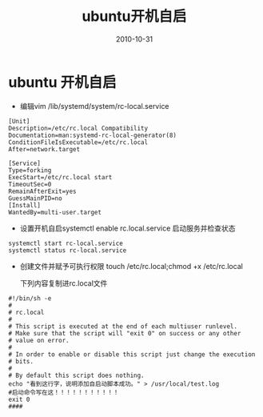 ﻿---
layout: post
title: ubuntu开机自启
date: 2010-10-31
categories: blog
tags: [ubuntu]
description: 文章金句。
---

# ubuntu   开机自启

* 编辑vim /lib/systemd/system/rc-local.service
```
[Unit]
Description=/etc/rc.local Compatibility
Documentation=man:systemd-rc-local-generator(8)
ConditionFileIsExecutable=/etc/rc.local
After=network.target

[Service]
Type=forking
ExecStart=/etc/rc.local start
TimeoutSec=0
RemainAfterExit=yes
GuessMainPID=no
[Install]
WantedBy=multi-user.target
```


* 设置开机自启systemctl enable rc.local.service
  启动服务并检查状态
```
systemctl start rc-local.service
systemctl status rc-local.service
```
* 创建文件并赋予可执行权限 touch /etc/rc.local;chmod +x /etc/rc.local
 
  下列内容复制进rc.local文件
```
#!/bin/sh -e
#
# rc.local
#
# This script is executed at the end of each multiuser runlevel.
# Make sure that the script will "exit 0" on success or any other
# value on error.
#
# In order to enable or disable this script just change the execution
# bits.
#
# By default this script does nothing.
echo "看到这行字，说明添加自启动脚本成功。" > /usr/local/test.log
#启动命令写在这！！！！！！！！！！！
exit 0
####
```